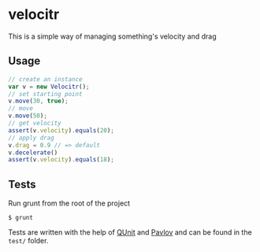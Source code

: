 velocitr
========

This is a simple way of managing something's velocity and drag

Usage
-----

```javascript
// create an instance
var v = new Velocitr();
// set starting point
v.move(30, true);
// move
v.move(50);
// get velocity
assert(v.velocity).equals(20);
// apply drag
v.drag = 0.9 // => default
v.decelerate()
assert(v.velocity).equals(18);
```


Tests
-----
Run grunt from the root of the project

	$ grunt

Tests are written with the help of [QUnit](http://qunitjs.com) and [Pavlov](https://github.com/mmonteleone/pavlov) and can be found in the `test/` folder.